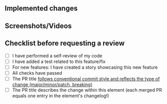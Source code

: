 ## Implemented changes

<!-- description of implemented changes -->
<!-- to automatically close an issue via this PR, please see https://docs.github.com/en/issues/tracking-your-work-with-issues/linking-a-pull-request-to-an-issue#linking-a-pull-request-to-an-issue-using-a-keyword -->

## Screenshots/Videos

<!-- upload and add here, or delete section if not applicable -->

## Checklist before requesting a review

- [ ] I have performed a self-review of my code
- [ ] I have added a test related to this feature/fix
- [ ] For new features: I have created a story showcasing this new feature
- [ ] All checks have passed
- [ ] The PR title [follows conventional commit style and reflects the type of change (major/minor/patch, breaking)](https://github.com/googleapis/release-please?tab=readme-ov-file#how-should-i-write-my-commits)
- [ ] The PR title describes the change within this element (each merged PR equals one entry in the element's changelog!)
